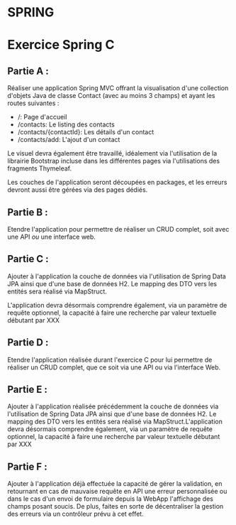 # SPRING

# Exercice Spring C

## Partie A :

Réaliser une application Spring MVC offrant la visualisation d'une collection d'objets Java de classe Contact (avec au moins 3 champs) et ayant les routes suivantes :
- /: Page d'accueil
- /contacts: Le listing des contacts
- /contacts/{contactId}: Les détails d'un contact
- /contacts/add: L'ajout d'un contact

Le visuel devra également être travaillé, idéalement via l'utilisation de la librairie Bootstrap incluse dans les différentes pages via l'utilisations des fragments Thymeleaf.

Les couches de l'application seront découpées en packages, et les erreurs devront aussi être gérées via des pages dédiés.

## Partie B :

Etendre l'application pour permettre de réaliser un CRUD complet, soit avec une API *ou* une interface web.

## Partie C :

Ajouter à l'application la couche de données via l'utilisation de Spring Data JPA ainsi que d'une base de données H2. Le mapping des DTO vers les entités sera réalisé via 
MapStruct. 

L'application devra désormais comprendre également, via un paramètre de requête optionnel, la capacité à faire une recherche par valeur textuelle débutant par XXX

## Partie D :
 
Etendre l'application réalisée durant l'exercice C pour lui permettre de réaliser un CRUD complet, que ce soit via une API ou via l'interface Web. 

## Partie E :
 
Ajouter à l'application réalisée précédemment la couche de données via l'utilisation de Spring Data JPA ainsi que d'une base de données H2. Le mapping des DTO vers les entités sera réalisé via MapStruct.L'application devra désormais comprendre également, via un paramètre de requête optionnel, la capacité à faire une recherche par valeur textuelle débutant par XXX

## Partie F :
 
Ajouter à l'application déjà effectuée la capacité de gérer la validation, en retournant en cas de mauvaise requête en API une erreur personnalisée ou dans le cas d'un envoi de formulaire depuis la WebApp l'affichage des champs posant soucis. De plus, faites en sorte de décentraliser la gestion des erreurs via un contrôleur prévu à cet effet.
